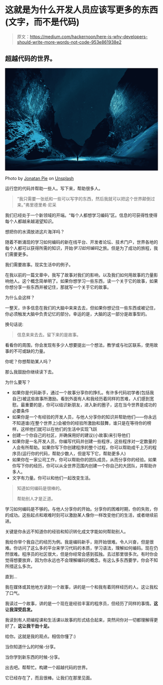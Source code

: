 # 这就是为什么开发人员应该写更多的东西(文字，而不是代码)

> 原文：<https://medium.com/hackernoon/here-is-why-developers-should-write-more-words-not-code-953e861938e2>

## 超越代码的世界。

![](img/0bffa3a0bdb9888bd2dea73127a590ac.png)

Photo by [Jonatan Pie](https://unsplash.com/@r3dmax?utm_source=medium&utm_medium=referral) on [Unsplash](https://unsplash.com?utm_source=medium&utm_medium=referral)

运行您的代码并帮助一些人。写下来，帮助很多人。

> “我只需要一张纸和一些可以写字的东西，然后我就可以把这个世界颠倒过来。”弗里德里希·尼采

我们已经处于一个新领域的开端。“每个人都想学习编码”区。信息的可获得性使得每个人都越来越渴望知识。

想把你的水滴放进这片海洋吗？

随着不断涌现的学习如何编码的新在线平台、开发者论坛、技术门户，世界各地的每个人都可以获得所需的知识，开始*学习如何编码*之旅。但是为了成功的旅程，我们需要更多。

我们需要故事。现实生活中的例子。

在我以前的一篇文章中，我写了故事对我们的影响，以及我们如何用故事的力量影响他人。这个概念简单明了。如果你想学习一些东西，读一个关于它的故事，如果你想分享一些东西并被记住，那就写一个关于它的故事。

为什么会这样？

一整天，许多信息在我们的大脑中来来去去，但如果你想记住一些东西或被记住，你必须触发大脑中负责记忆的部分。幸运的是，大脑的这一部分是故事型的。

换句话说:

> 信息来来去去。留下来的是故事。

看看你的周围，你会发现有多少人想要提出一个想法，教学或与社区联系，使用故事的不可或缺的力量。

你呢？你想帮助某人吗？

那么我鼓励你继续读下去。

为什么要写？

*   如果你是代码新手，通过一个故事分享你的挣扎。有许多代码初学者(包括我自己)被这些故事所激励。看到外面有人和我经历着同样的苦难，人们感到宽慰。最重要的是，你可以结识新朋友，进入新的圈子，这在当今世界是成功的必要条件
*   如果你是一个有经验的开发人员，与他人分享你的知识并帮助他们——你永远不知道谁(在整个世界上)会被你的经验所激励和鼓舞，谁只是在等待你的榜样，这样他们就可以在他们的生活中实现飞跃
*   创建一个你自己的社区，并确保用好的建议(小故事)来引导他们
*   如果你是一名开发人员，你编写代码并创建一些程序，这些程序对一定数量的人会有所帮助。如果你写下你创建程序的整个过程，你可以帮助成千上万的程序员(运行你的代码，帮助少数人，但是写下它，帮助更多人)
*   如果你在一家公司工作，你可以帮助你的团队成员，从而分享你的经验。如果你写下你的经历，你可以从全世界范围内创建一个你自己的大团队，并帮助许多人。
*   文字有力量。你可以和他们一起改变生活。

> 知道如何编码是很棒的。
> 
> 帮助别人才是正道。

学习如何编码是不够的。与他人分享你的开始。分享你的困难时期，你的失败，你的成功。这些起点和艰难时刻可以激励某人像你一样改变他们的生活，或者继续前进。

关键是你永远不知道你的经验和知识转化成文字能如何帮助别人。

我给你举个我自己的经历为例。我是编码新手，刚开始很难。令人兴奋，但是很难。你访问了这么多的平台来学习代码的本质，学习语法，理解如何编码。现在仍然很难。程序员的社区很大，但是你经常会感到孤独。去过那里很多次。有时你会觉得想要放弃，因为你永远也不会理解编码的概念。有这么多东西要学，你会不知所措这么多次。

直到…

我在媒体或其他地方读到一个故事，讲的是一个和我有着同样经历的人。这让我松了口气。

我读过一个故事，讲的是一个现在是经验丰富的程序员，但经历了同样的事情。**这让我深受启发。**

我读到有人把编程课和生活课以故事的形式结合起来，突然间你对一切都理解得更好了。**这让我干劲十足。**

给你。这就是我的观点。相信你懂了:)

当你知道什么的时候-分享。

当你学到新东西的时候-分享。

出去吧。帮帮忙。构建一个超越代码的世界。

它已经存在了，而且很棒。让我们在那里见面。